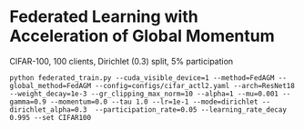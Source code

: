 # Federated Learning with Acceleration of Global Momentum

CIFAR-100, 100 clients, Dirichlet (0.3) split, 5% participation
~~~
python federated_train.py --cuda_visible_device=1 --method=FedAGM --global_method=FedAGM --config=configs/cifar_actl2.yaml --arch=ResNet18 --weight_decay=1e-3 --gr_clipping_max_norm=10 --alpha=1 --mu=0.001 --gamma=0.9 --momentum=0.0 --tau 1.0 --lr=1e-1 --mode=dirichlet --dirichlet_alpha=0.3  --participation_rate=0.05 --learning_rate_decay 0.995 --set CIFAR100
~~~
